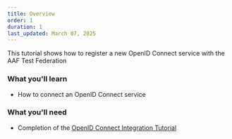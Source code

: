 ```yaml
---
title: Overview
order: 1
duration: 1
last_updated: March 07, 2025
---
```


This tutorial shows how to register a new OpenID Connect service with the AAF Test Federation

### What you'll learn

- How to connect an OpenID Connect service

### What you'll need

- Completion of the [OpenID Connect Integration Tutorial](/openid-connect-integration/01-overview)

